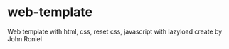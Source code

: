 # web-template
Web template with html, css, reset css, javascript with lazyload
create by John Roniel